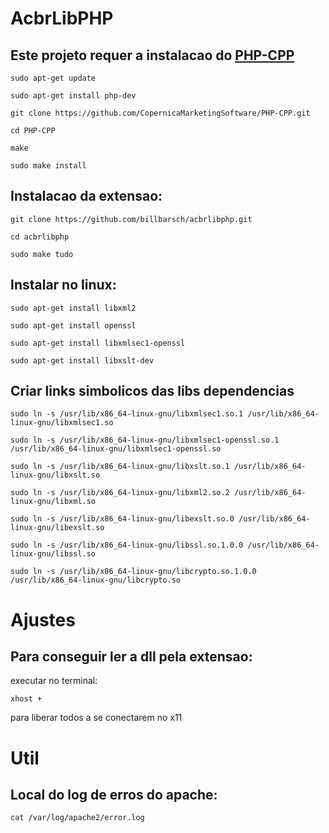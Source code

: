 # AcbrLibPHP

## Este projeto requer a instalacao do [PHP-CPP](http://www.php-cpp.com/) 

`sudo apt-get update`

`sudo apt-get install php-dev`

`git clone https://github.com/CopernicaMarketingSoftware/PHP-CPP.git`

`cd PHP-CPP`

`make`

`sudo make install`


## Instalacao da extensao:

`git clone https://github.com/billbarsch/acbrlibphp.git`

`cd acbrlibphp`

`sudo make tudo`


## Instalar no linux:

`sudo apt-get install libxml2`

`sudo apt-get install openssl`

`sudo apt-get install libxmlsec1-openssl`

`sudo apt-get install libxslt-dev`


## Criar links simbolicos das libs dependencias

`sudo ln -s /usr/lib/x86_64-linux-gnu/libxmlsec1.so.1 /usr/lib/x86_64-linux-gnu/libxmlsec1.so`

`sudo ln -s /usr/lib/x86_64-linux-gnu/libxmlsec1-openssl.so.1 /usr/lib/x86_64-linux-gnu/libxmlsec1-openssl.so`

`sudo ln -s /usr/lib/x86_64-linux-gnu/libxslt.so.1 /usr/lib/x86_64-linux-gnu/libxslt.so`

`sudo ln -s /usr/lib/x86_64-linux-gnu/libxml2.so.2 /usr/lib/x86_64-linux-gnu/libxml.so`

`sudo ln -s /usr/lib/x86_64-linux-gnu/libexslt.so.0 /usr/lib/x86_64-linux-gnu/libexslt.so`

`sudo ln -s /usr/lib/x86_64-linux-gnu/libssl.so.1.0.0 /usr/lib/x86_64-linux-gnu/libssl.so`

`sudo ln -s /usr/lib/x86_64-linux-gnu/libcrypto.so.1.0.0 /usr/lib/x86_64-linux-gnu/libcrypto.so`


# Ajustes

## Para conseguir ler a dll pela extensao:

executar no terminal: 

`xhost +` 

para liberar todos a se conectarem no x11


# Util

## Local do log de erros do apache:

`cat /var/log/apache2/error.log`
